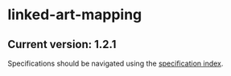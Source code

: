 # linked-art-mapping
## Current version: 1.2.1

Specifications should be navigated using the [specification index](https://git.yale.edu/Library-IT/linked-art-mapping/blob/main/specs/md/index.md). 

